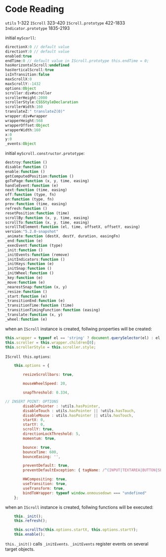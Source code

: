 # Code Reading
`utils` 1-322
`IScroll` 323-420
`IScroll.prototype` 422-1833
`Indicator.prototype` 1835-2193


initial `myScorll`:
``` javascript
directionX:0 // default value
directionY:0 // default value
enabled:true
endTime:0 // default value in IScroll.prototype this.endTime = 0;
hasHorizontalScroll:undefined
hasVerticalScroll:true
isInTransition:false
maxScrollX:0
maxScrollY:-1432
options:Object
scroller:div#scroller
scrollerHeight:2000
scrollerStyle:CSSStyleDeclaration
scrollerWidth:160
translateZ:" translateZ(0)"
wrapper:div#wrapper
wrapperHeight:568
wrapperOffset:Object
wrapperWidth:160
x:0
y:0
_events:Object
```

initial `myScroll.constructor.prototype`:
``` javascript
destroy:function ()
disable:function ()
enable:function ()
getComputedPosition:function ()
goToPage:function (x, y, time, easing)
handleEvent:function (e)
next:function (time, easing)
off:function (type, fn)
on:function (type, fn)
prev:function (time, easing)
refresh:function ()
resetPosition:function (time)
scrollBy:function (x, y, time, easing)
scrollTo:function (x, y, time, easing)
scrollToElement:function (el, time, offsetX, offsetY, easing)
version:"5.2.0-snapshot"
_animate:function (destX, destY, duration, easingFn)
_end:function (e)
_execEvent:function (type)
_init:function ()
_initEvents:function (remove)
_initIndicators:function ()
_initKeys:function (e)
_initSnap:function ()
_initWheel:function ()
_key:function (e)
_move:function (e)
_nearestSnap:function (x, y)
_resize:function ()
_start:function (e)
_transitionEnd:function (e)
_transitionTime:function (time)
_transitionTimingFunction:function (easing)
_translate:function (x, y)
_wheel:function (e)
```

when an `IScroll` instance is created, follwing properties will be created:
``` javascript
this.wrapper = typeof el == 'string' ? document.querySelector(el) : el;
this.scroller = this.wrapper.children[0];
this.scrollerStyle = this.scroller.style;	
```

`IScroll this.options`:
``` javascript
	this.options = {

		resizeScrollbars: true,

		mouseWheelSpeed: 20,

		snapThreshold: 0.334,

// INSERT POINT: OPTIONS
		disablePointer : !utils.hasPointer,
		disableTouch : utils.hasPointer || !utils.hasTouch,
		disableMouse : utils.hasPointer || utils.hasTouch,
		startX: 0,
		startY: 0,
		scrollY: true,
		directionLockThreshold: 5,
		momentum: true,

		bounce: true,
		bounceTime: 600,
		bounceEasing: '',

		preventDefault: true,
		preventDefaultException: { tagName: /^(INPUT|TEXTAREA|BUTTON|SELECT)$/ },

		HWCompositing: true,
		useTransition: true,
		useTransform: true,
		bindToWrapper: typeof window.onmousedown === "undefined"
	};
```

when an `IScroll` instance is created, follwing functions will be executed:
``` javascript
	this._init();
	this.refresh();

	this.scrollTo(this.options.startX, this.options.startY);
	this.enable();
```


`this._init()` calls `_initEvents`. `_initEvents` register events on several target objects.


